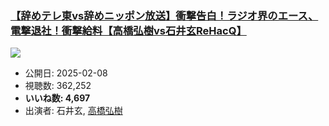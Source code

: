 ### [【辞めテレ東vs辞めニッポン放送】衝撃告白！ラジオ界のエース、電撃退社！衝撃給料【高橋弘樹vs石井玄ReHacQ】](https://www.youtube.com/watch?v=2NAVCJ4aYUE)
[![](https://img.youtube.com/vi/2NAVCJ4aYUE/sddefault.jpg)](https://www.youtube.com/watch?v=2NAVCJ4aYUE)
-   公開日: 2025-02-08
-   視聴数: 362,252
-   **いいね数: 4,697**
-   出演者: 石井玄, [高橋弘樹](/rehacq_fan/people/高橋弘樹 "wikilink")
